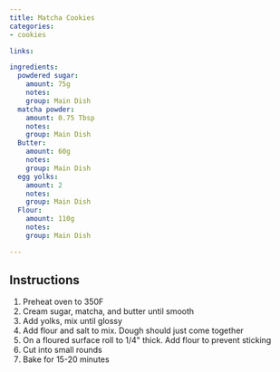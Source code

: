 ```yaml
---
title: Matcha Cookies
categories:
- cookies

links:

ingredients:
  powdered sugar: 
    amount: 75g
    notes: 
    group: Main Dish
  matcha powder: 
    amount: 0.75 Tbsp
    notes: 
    group: Main Dish
  Butter: 
    amount: 60g
    notes: 
    group: Main Dish
  egg yolks: 
    amount: 2
    notes: 
    group: Main Dish
  Flour: 
    amount: 110g
    notes: 
    group: Main Dish

---
```

## Instructions
1. Preheat oven to 350F 
2. Cream sugar, matcha, and butter until smooth
3. Add yolks, mix until glossy
4. Add flour and salt to mix. Dough should just come together
5. On a floured surface roll to 1/4" thick. Add flour to prevent sticking
6. Cut into small rounds
7. Bake for 15-20 minutes